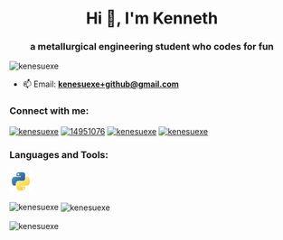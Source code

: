 <h1 align="center">Hi 👋, I'm Kenneth</h1>
<h3 align="center">a metallurgical engineering student who codes for fun</h3>

<p align="left"> <img src="https://komarev.com/ghpvc/?username=kenesuexe&label=Profile%20views&color=0e75b6&style=flat" alt="kenesuexe" /> </p>

- 📫 Email: **kenesuexe+github@gmail.com**

<h3 align="left">Connect with me:</h3>
<p align="left">
<a href="https://twitter.com/kenesuexe" target="blank"><img align="center" src="https://raw.githubusercontent.com/rahuldkjain/github-profile-readme-generator/master/src/images/icons/Social/twitter.svg" alt="kenesuexe" height="30" width="40" /></a>
<a href="https://stackoverflow.com/users/14951076" target="blank"><img align="center" src="https://raw.githubusercontent.com/rahuldkjain/github-profile-readme-generator/master/src/images/icons/Social/stack-overflow.svg" alt="14951076" height="30" width="40" /></a>
<a href="https://kaggle.com/kenesuexe" target="blank"><img align="center" src="https://raw.githubusercontent.com/rahuldkjain/github-profile-readme-generator/master/src/images/icons/Social/kaggle.svg" alt="kenesuexe" height="30" width="40" /></a>
<a href="https://www.leetcode.com/kenesuexe" target="blank"><img align="center" src="https://raw.githubusercontent.com/rahuldkjain/github-profile-readme-generator/master/src/images/icons/Social/leet-code.svg" alt="kenesuexe" height="30" width="40" /></a>
</p>

<h3 align="left">Languages and Tools:</h3>
<p align="left"> <a href="https://www.python.org" target="_blank" rel="noreferrer"> <img src="https://raw.githubusercontent.com/devicons/devicon/master/icons/python/python-original.svg" alt="python" width="40" height="40"/> </a> </p>

<p><img align="left" src="https://github-readme-stats.vercel.app/api/top-langs?username=kenesuexe&show_icons=true&theme=dark&locale=en&layout=compact" alt="kenesuexe" /></p>

<p>&nbsp;<img align="center" src="https://github-readme-stats.vercel.app/api?username=kenesuexe&show_icons=true&theme=dark&locale=en" alt="kenesuexe" /></p>

<p><img align="center" src="https://github-readme-streak-stats.herokuapp.com/?user=kenesuexe&theme=dark" alt="kenesuexe" /></p>
